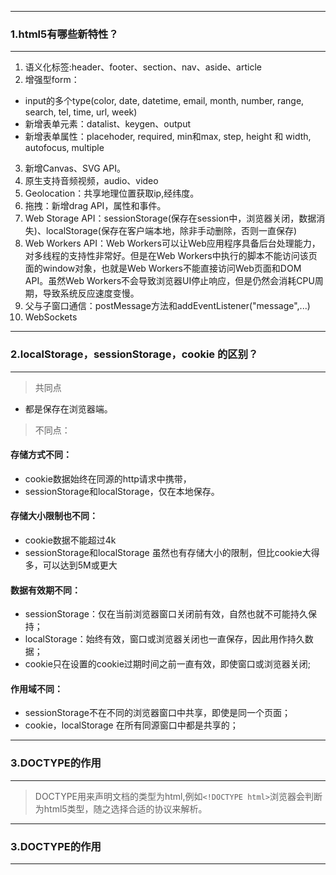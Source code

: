 
----
### 1.html5有哪些新特性？
-----

1. 语义化标签:header、footer、section、nav、aside、article
2. 增强型form：
* input的多个type(color, date, datetime, email, month, number, range, search, tel, time, url, week)
* 新增表单元素：datalist、keygen、output
* 新增表单属性：placehoder, required, min和max, step, height 和 width, autofocus, multiple
3. 新增Canvas、SVG API。
4. 原生支持音频视频，audio、video
5. Geolocation：共享地理位置获取ip,经纬度。
6. 拖拽：新增drag API，属性和事件。
8. Web Storage API：sessionStorage(保存在session中，浏览器关闭，数据消失)、localStorage(保存在客户端本地，除非手动删除，否则一直保存)
9. Web Workers API：Web Workers可以让Web应用程序具备后台处理能力，对多线程的支持性非常好。但是在Web Workers中执行的脚本不能访问该页面的window对象，也就是Web Workers不能直接访问Web页面和DOM API。虽然Web Workers不会导致浏览器UI停止响应，但是仍然会消耗CPU周期，导致系统反应速度变慢。
10. 父与子窗口通信：postMessage方法和addEventListener("message",...)
11. WebSockets

----
### 2.localStorage，sessionStorage，cookie 的区别？
----

> 共同点
* 都是保存在浏览器端。

> 不同点：
#### 存储方式不同：
* cookie数据始终在同源的http请求中携带，
* sessionStorage和localStorage，仅在本地保存。
#### 存储大小限制也不同：
* cookie数据不能超过4k
* sessionStorage和localStorage 虽然也有存储大小的限制，但比cookie大得多，可以达到5M或更大
#### 数据有效期不同：
* sessionStorage：仅在当前浏览器窗口关闭前有效，自然也就不可能持久保持；
* localStorage：始终有效，窗口或浏览器关闭也一直保存，因此用作持久数据；
* cookie只在设置的cookie过期时间之前一直有效，即使窗口或浏览器关闭;
#### 作用域不同：
* sessionStorage不在不同的浏览器窗口中共享，即使是同一个页面；
* cookie，localStorage 在所有同源窗口中都是共享的；


----
### 3.DOCTYPE的作用
----

> DOCTYPE用来声明文档的类型为html,例如```<!DOCTYPE html>```浏览器会判断为html5类型，随之选择合适的协议来解析。

----
### 3.DOCTYPE的作用
----